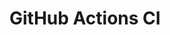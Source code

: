 # GitHub Actions CI



















































































































































































































































































































































































































































































































































































































































































































































































































































































































































































































































































































































































































































































































































































































































































































































































































































































































































































































































































































































































































































































































































































































































































































































































































































































































































































































































































































































































































































































































































































































































































































































































































































































































































































































































































































































